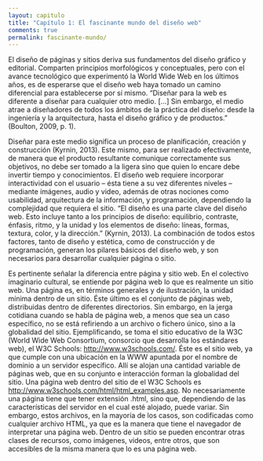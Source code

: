 ```yaml
---
layout: capitulo
title: "Capítulo 1: El fascinante mundo del diseño web"
comments: true
permalink: fascinante-mundo/
---
```


El diseño de páginas y sitios deriva sus fundamentos del diseño gráfico y editorial. Comparten principios morfológicos y conceptuales, pero con el avance tecnológico que experimentó la World Wide Web en los últimos años, es de esperarse que el diseño web haya tomado un camino diferencial para establecerse por sí mismo. “Diseñar para la web es diferente a diseñar para cualquier otro medio. […] Sin embargo, el medio atrae a diseñadores de todos los ámbitos de la práctica del diseño: desde la ingeniería y la arquitectura, hasta el diseño gráfico y de productos.” (Boulton, 2009, p. 1).

Diseñar para este medio significa un proceso de planificación, creación y construcción (Kyrnin, 2013). Este mismo, para ser realizado efectivamente, de manera que el producto resultante comunique correctamente sus objetivos, no debe ser tomado a la ligera sino que quien lo encare debe invertir tiempo y conocimientos. El diseño web requiere incorporar interactividad con el usuario – ésta tiene a su vez diferentes niveles – mediante imágenes, audio y video, además de otras nociones como usabilidad, arquitectura de la información, y programación, dependiendo la complejidad que requiera el sitio. “El diseño es una parte clave del diseño web. Esto incluye tanto a los principios de diseño: equilibrio, contraste, énfasis, ritmo, y la unidad y los elementos de diseño: líneas, formas, textura, color, y la dirección.” (Kyrnin, 2013). La combinación de todos estos factores, tanto de diseño y estética, como de construcción y de programación, generan los pilares básicos del diseño web, y son necesarios para desarrollar cualquier página o sitio.

Es pertinente señalar la diferencia entre página y sitio web. En el colectivo imaginario cultural, se entiende por página web lo que es realmente un sitio web. Una página es, en términos generales y de ilustración, la unidad mínima dentro de un sitio. Éste último es el conjunto de páginas web, distribuidas dentro de diferentes directorios. Sin embargo, en la jerga cotidiana cuando se habla de página web, a menos que sea un caso específico, no se está refiriendo a un archivo o fichero único, sino a la globalidad del sitio. Ejemplificando, se toma el sitio educativo de la W3C (World Wide Web Consortium, consorcio que desarrolla los estándares web), el W3C Schools: http://www.w3schools.com/. Éste es el sitio web, ya que cumple con una ubicación en la WWW apuntada por el nombre de dominio a un servidor específico. Allí se alojan una cantidad variable de páginas web, que en su conjunto e interacción forman la globalidad del sitio. Una página web dentro del sitio de el W3C Schools es http://www.w3schools.com/html/html_examples.asp. No necesariamente una página tiene que tener extensión .html, sino que, dependiendo de las características del servidor en el cual esté alojado, puede variar. Sin embargo, estos archivos, en la mayoría de los casos, son codificadas como cualquier archivo HTML, ya que es la manera que tiene el navegador de interpretar una página web. Dentro de un sitio se pueden encontrar otras clases de recursos, como imágenes, videos, entre otros, que son accesibles de la misma manera que lo es una página web.